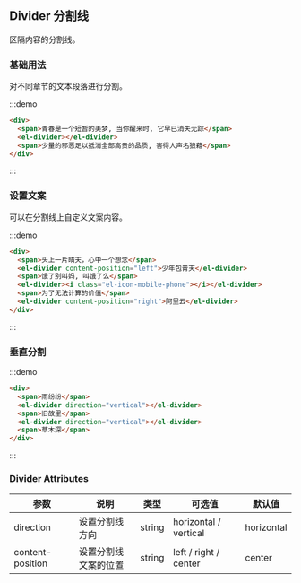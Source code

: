 ## Divider 分割线

区隔内容的分割线。

### 基础用法

对不同章节的文本段落进行分割。

:::demo
```html
<div>
  <span>青春是一个短暂的美梦, 当你醒来时, 它早已消失无踪</span>
  <el-divider></el-divider>
  <span>少量的邪恶足以抵消全部高贵的品质, 害得人声名狼藉</span>
</div>
```
:::

### 设置文案

可以在分割线上自定义文案内容。


:::demo
```html
<div>
  <span>头上一片晴天，心中一个想念</span>
  <el-divider content-position="left">少年包青天</el-divider>
  <span>饿了别叫妈, 叫饿了么</span>
  <el-divider><i class="el-icon-mobile-phone"></i></el-divider>
  <span>为了无法计算的价值</span>
  <el-divider content-position="right">阿里云</el-divider>
</div>
```
:::

### 垂直分割

:::demo
```html
<div>
  <span>雨纷纷</span>
  <el-divider direction="vertical"></el-divider>
  <span>旧故里</span>
  <el-divider direction="vertical"></el-divider>
  <span>草木深</span>
</div>
```
:::

### Divider Attributes
| 参数          | 说明            | 类型            | 可选值                 | 默认值   |
|-------------  |---------------- |---------------- |---------------------- |-------- |
| direction      | 设置分割线方向  | string  |            horizontal / vertical          |    horizontal     |
| content-position      | 设置分割线文案的位置 | string  |  left / right / center  |  center |